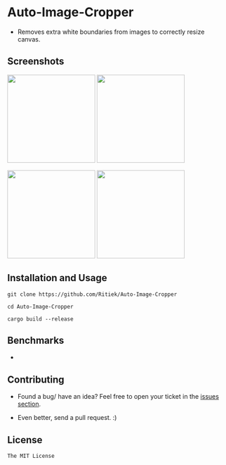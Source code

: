 # Auto-Image-Cropper

- Removes extra white boundaries from images to correctly resize canvas.

## Screenshots

<img src="http://i.imgur.com/3pc600q.jpg" width="200">            <img src="http://i.imgur.com/nMR1ZuV.jpg" width="200">

<img src="http://i.imgur.com/QIXGDCk.jpg" width="200">            <img src="http://i.imgur.com/NTfeN3e.jpg" width="200">

## Installation and Usage

`git clone https://github.com/Ritiek/Auto-Image-Cropper`

`cd Auto-Image-Cropper`

`cargo build --release`

## Benchmarks

-

## Contributing

- Found a bug/ have an idea? Feel free to open your ticket in the [issues section](../../issues).

- Even better, send a pull request. :)

## License

`The MIT License`

